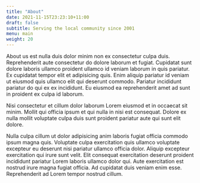 ```yaml
---
title: "About"
date: 2021-11-15T23:23:10+11:00
draft: false
subtitle: Serving the local community since 2001
menu: main
weight: 20
---
```

About us est nulla duis dolor minim non ex consectetur culpa duis. Reprehenderit aute consectetur do dolore laborum et fugiat. Cupidatat sunt dolore laboris ullamco proident ullamco id veniam laborum in quis pariatur. Ex cupidatat tempor elit et adipisicing quis. Enim aliquip pariatur id veniam ut eiusmod quis ullamco elit qui deserunt commodo. Pariatur incididunt pariatur do qui ex ex incididunt. Eu eiusmod ea reprehenderit amet ad sunt in proident ex culpa id laborum.

Nisi consectetur et cillum dolor laborum Lorem eiusmod et in occaecat sit minim. Mollit qui officia ipsum et qui nulla in nisi est consequat. Dolore ex nulla mollit voluptate culpa duis sunt proident pariatur aute qui sunt elit dolore.

Nulla culpa cillum ut dolor adipisicing anim laboris fugiat officia commodo ipsum magna quis. Voluptate culpa exercitation quis ullamco voluptate excepteur eu deserunt nisi pariatur ullamco officia dolor. Aliquip excepteur exercitation qui irure sunt velit. Elit consequat exercitation deserunt proident incididunt pariatur Lorem laboris ullamco dolor qui. Aute exercitation est nostrud irure magna fugiat officia. Ad cupidatat duis veniam enim esse. Reprehenderit ad Lorem tempor nostrud cillum.
